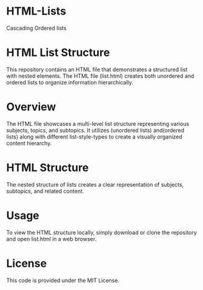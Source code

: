# HTML-Lists
Cascading Ordered lists

# HTML List Structure
This repository contains an HTML file that demonstrates a structured list with nested elements. The HTML file (list.html) creates both unordered and ordered lists to organize information hierarchically.

# Overview
The HTML file showcases a multi-level list structure representing various subjects, topics, and subtopics. It utilizes (unordered lists) and(ordered lists) along with different list-style-types to create a visually organized content hierarchy.

# HTML Structure
The nested structure of lists creates a clear representation of subjects, subtopics, and related content.

# Usage
To view the HTML structure locally, simply download or clone the repository and open list.html in a web browser.

# License
This code is provided under the MIT License.
